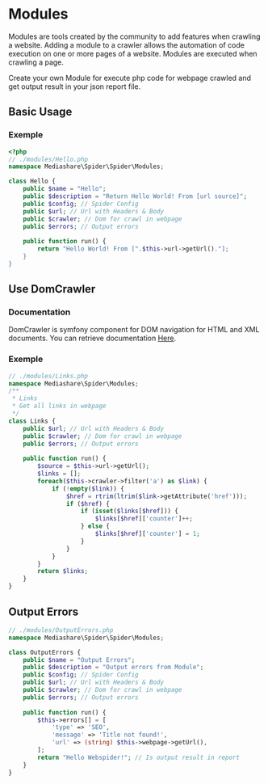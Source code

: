 # Modules
Modules are tools created by the community to add features when crawling a website.
Adding a module to a crawler allows the automation of code execution on one or more pages of a website. Modules are executed when crawling a page.

Create your own Module for execute php code for webpage crawled and get output result in your json report file.


## Basic Usage
### Exemple
```php
<?php
// ./modules/Hello.php
namespace Mediashare\Spider\Spider\Modules;

class Hello {
    public $name = "Hello";
    public $description = "Return Hello World! From [url source]";
    public $config; // Spider Config
    public $url; // Url with Headers & Body
    public $crawler; // Dom for crawl in webpage
    public $errors; // Output errors
    
    public function run() { 
        return "Hello World! From [".$this->url->getUrl()."];
    }
}
```

## Use DomCrawler
### Documentation
DomCrawler is symfony component for DOM navigation for HTML and XML documents. You can retrieve documentation [Here](https://symfony.com/doc/current/components/dom_crawler.html#usage).
### Exemple
```php
// ./modules/Links.php
namespace Mediashare\Spider\Modules;
/**
 * Links
 * Get all links in webpage
 */
class Links {
    public $url; // Url with Headers & Body
    public $crawler; // Dom for crawl in webpage
    public $errors; // Output errors
    
    public function run() { 
        $source = $this->url->getUrl();
        $links = [];
        foreach($this->crawler->filter('a') as $link) {
            if (!empty($link)) {
                $href = rtrim(ltrim($link->getAttribute('href')));
                if ($href) {
                    if (isset($links[$href])) {
                        $links[$href]['counter']++;
                    } else {
                        $links[$href]['counter'] = 1;
                    }
                }
            }
        }
        return $links;
    }
}
```

## Output Errors
```php
// ./modules/OutputErrors.php
namespace Mediashare\Spider\Spider\Modules;

class OutputErrors {
    public $name = "Output Errors";
    public $description = "Output errors from Module";
    public $config; // Spider Config
    public $url; // Url with Headers & Body
    public $crawler; // Dom for crawl in webpage
    public $errors; // Output errors
    
    public function run() { 
        $this->errors[] = [
            'type' => 'SEO',
            'message' => 'Title not found!',
            'url' => (string) $this->webpage->getUrl(),
        ];
        return "Hello Webspider!"; // Is output result in report 
    }
}
```